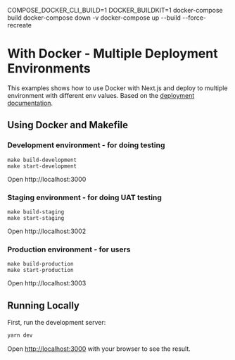 COMPOSE_DOCKER_CLI_BUILD=1 DOCKER_BUILDKIT=1 docker-compose build
docker-compose down -v
docker-compose up --build --force-recreate

# With Docker - Multiple Deployment Environments

This examples shows how to use Docker with Next.js and deploy to multiple environment with different env values. Based on the [deployment documentation](https://github.com/vercel/next.js/tree/canary/examples/with-docker-multi-env).

## Using Docker and Makefile

### Development environment - for doing testing

```
make build-development
make start-development
```

Open http://localhost:3000

### Staging environment - for doing UAT testing

```
make build-staging
make start-staging
```

Open http://localhost:3002

### Production environment - for users

```
make build-production
make start-production
```

Open http://localhost:3003

## Running Locally

First, run the development server:

```bash
yarn dev
```

Open [http://localhost:3000](http://localhost:3000) with your browser to see the result.
